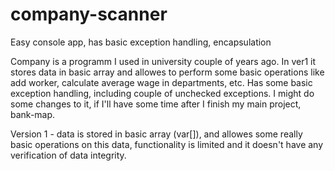 # company-scanner
Easy console app, has basic exception handling, encapsulation

Company is a programm I used in university couple of years ago. In ver1 it stores data in basic array and allowes to perform some basic operations like add worker, calculate average wage in departments, etc. Has some basic exception handling, including couple of unchecked exceptions. I might do some changes to it, if I'll have some time after I finish my main project, bank-map.

Version 1 - data is stored in basic array (var[]), and allowes some really basic operations on this data, functionality is limited and it doesn't have any verification of data integrity.
